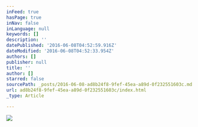 ```yaml
---
inFeed: true
hasPage: true
inNav: false
inLanguage: null
keywords: []
description: ''
datePublished: '2016-06-08T04:52:59.916Z'
dateModified: '2016-06-08T04:52:33.954Z'
authors: []
publisher: null
title: ''
author: []
starred: false
sourcePath: _posts/2016-06-08-ad8b24f8-9fef-45ea-a89d-0f232551603c.md
url: ad8b24f8-9fef-45ea-a89d-0f232551603c/index.html
_type: Article

---
```

![](https://the-grid-user-content.s3-us-west-2.amazonaws.com/a037a510-bf69-4f48-9237-f74c1fbd4fe9.png)